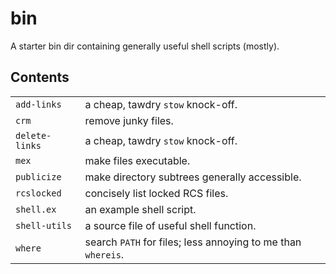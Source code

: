 # bin

A starter bin dir containing generally useful shell scripts (mostly).

## Contents

<table>
<tr><td><code>add-links</code></td><td>a cheap, tawdry
<a src="http://www.gnu.org/software/stow"><code>stow</code></a> knock-off.</td></tr>
<tr><td><code>crm</code></td><td>remove junky files.</td></tr>
<tr><td><code>delete-links</code></td><td>a cheap, tawdry
<a src="http://www.gnu.org/software/stow/"><code>stow</code></a> knock-off.</td></tr>
<tr><td><code>mex</code></td><td>make files executable.</td></tr>
<tr><td><code>publicize</code></td><td>make directory subtrees generally accessible.</td></tr>
<tr><td><code>rcslocked</code></td><td>concisely list locked RCS files.</td></tr>
<tr><td><code>shell.ex</code></td><td>an example shell script.</td></tr>
<tr><td><code>shell-utils</code></td><td>a source file of useful shell function.</td></tr>
<tr><td><code>where</code></td><td>search <CODE>PATH</CODE> for files; less annoying to me than <code>whereis</code>.</td></tr>
</table>
